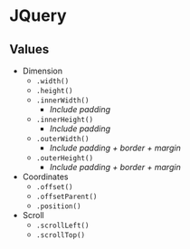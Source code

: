 # JQuery
## Values
- Dimension
    - `.width()`
    - `.height()`
    - `.innerWidth()`
        - _Include padding_
    - `.innerHeight()`
        - _Include padding_
    - `.outerWidth()`
        - _Include padding + border + margin_
    - `.outerHeight()`
        - _Include padding + border + margin_
- Coordinates
    - `.offset()`
    - `.offsetParent()`
    - `.position()`
- Scroll
    - `.scrollLeft()`
    - `.scrollTop()`